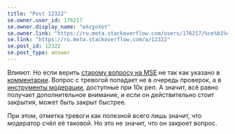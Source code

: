 ```yaml
---
title: "Post 12322"
se.owner.user_id: 176217
se.owner.display_name: "αλεχολυτ"
se.owner.link: "https://ru.meta.stackoverflow.com/users/176217/%ce%b1%ce%bb%ce%b5%cf%87%ce%bf%ce%bb%cf%85%cf%84"
se.link: "https://ru.meta.stackoverflow.com/a/12322"
se.post_id: 12322
se.post_type: answer
---
```

<p>Влияют. Но если верить <a href="https://meta.stackexchange.com/q/173424/339911">старому вопросу на MSE</a> не так как указано в <a href="https://ru.meta.stackoverflow.com/questions/12321/%D0%92%D0%BB%D0%B8%D1%8F%D1%8E%D1%82-%D0%BB%D0%B8-%D1%82%D1%80%D0%B5%D0%B2%D0%BE%D0%B3%D0%B8-%D0%BD%D0%B0-%D0%B7%D0%B0%D0%BA%D1%80%D1%8B%D1%82%D0%B8%D0%B5-%D0%B2%D0%BE%D0%BF%D1%80%D0%BE%D1%81%D0%BE%D0%B2#comment53322_12321">комментарии</a>. Вопрос с тревогой попадает не в очередь проверок, а в <a href="https://ru.stackoverflow.com/tools">инструменты модерации</a>, доступные при 10к реп. А значит, всё равно получает дополнительное внимание, и если он действительно стоит закрытия, может быть закрыт быстрее.</p>
<p>При этом, отметка тревоги как полезной всего лишь значит, что модератор счёл её таковой. Но это не значит, что он закроет вопрос.</p>
